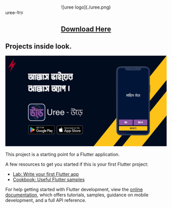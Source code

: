 #

<div align="center" width=".5">
![uree logo](./uree.png)
</div>

<div align="center;">uree-উড়ে</div>

<!-- <div align="center">
## [Download Here!](https://github.com/0xMahid/uree_app/releases)
</div> -->

<div align="center">
<a href="https://github.com/0xMahid/uree_app/releases" alt="Download Here.">
<h2>Download Here</h2>
</a>
</div>

## Projects inside look.

![project thumbnail](./thumbnail.png)

This project is a starting point for a Flutter application.

A few resources to get you started if this is your first Flutter project:

- [Lab: Write your first Flutter app](https://docs.flutter.dev/get-started/codelab)
- [Cookbook: Useful Flutter samples](https://docs.flutter.dev/cookbook)

For help getting started with Flutter development, view the
[online documentation](https://docs.flutter.dev/), which offers tutorials,
samples, guidance on mobile development, and a full API reference.
